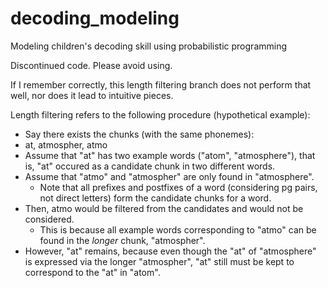 # decoding_modeling
Modeling children's decoding skill using probabilistic programming

Discontinued code. Please avoid using.

If I remember correctly, this length filtering branch does not perform that well, nor does it lead to intuitive pieces.

Length filtering refers to the following procedure (hypothetical example):
  - Say there exists the chunks (with the same phonemes):
  - at, atmospher, atmo
  - Assume that "at" has two example words ("atom", "atmosphere"), that is, "at" occured as a candidate chunk in two different words.
  - Assume that "atmo" and "atmospher" are only found in "atmosphere".
    - Note that all prefixes and postfixes of a word (considering pg pairs, not direct letters) form the candidate chunks for a word.
  - Then, atmo would be filtered from the candidates and would not be considered.
    - This is because all example words corresponding to "atmo" can be found in the *longer* chunk, "atmospher".
  - However, "at" remains, because even though the "at" of "atmosphere" is expressed via the longer "atmospher", "at" still must be kept to correspond to the "at" in "atom". 
